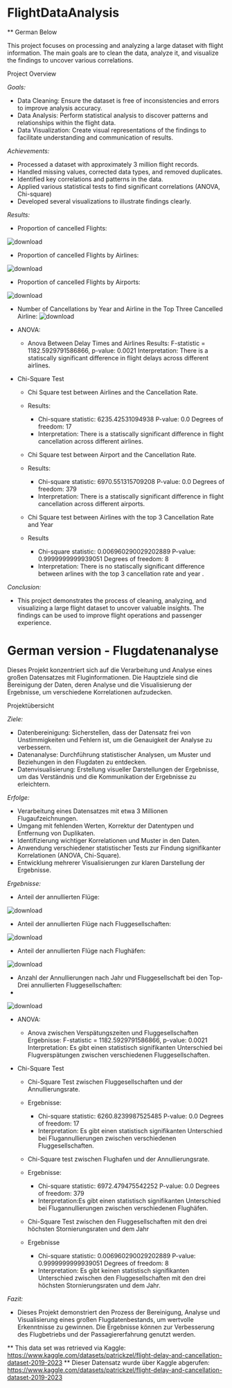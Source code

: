 # FlightDataAnalysis

** German Below 

This project focuses on processing and analyzing a large dataset with flight information. The main goals are to clean the data, analyze it, and visualize the findings to uncover various correlations.

Project Overview

_Goals:_

* Data Cleaning: Ensure the dataset is free of inconsistencies and errors to improve analysis accuracy.
* Data Analysis: Perform statistical analysis to discover patterns and relationships within the flight data.
* Data Visualization: Create visual representations of the findings to facilitate understanding and communication of results.

_Achievements:_

* Processed a dataset with approximately 3 million flight records.
* Handled missing values, corrected data types, and removed duplicates.
* Identified key correlations and patterns in the data.
* Applied various statistical tests to find significant correlations (ANOVA, Chi-square)
* Developed several visualizations to illustrate findings clearly.
  
_Results:_

* Proportion of cancelled Flights:

![download](https://github.com/duykizilkaya/FlightDataAnalysis/assets/169436713/3e37ff0a-dd2a-4d70-af94-78be89b398b0)

* Proportion of cancelled Flights by Airlines:

![download](https://github.com/duykizilkaya/FlightDataAnalysis/assets/169436713/91d8b9cc-f202-4a00-8464-f19aff4abb43)

* Proportion of cancelled Flights by Airports:

![download](https://github.com/duykizilkaya/FlightDataAnalysis/assets/169436713/1e7f03c6-7872-4a70-9fb1-4b57b762d6e5)

* Number of Cancellations by Year and Airline in the Top Three Cancelled Airline:
![download](https://github.com/duykizilkaya/FlightDataAnalysis/assets/169436713/36f95847-8e75-402d-8171-ed5791757fbb)

* ANOVA:
   * Anova Between Delay Times and Airlines
    Results:
    F-statistic = 1182.5929791586866, p-value: 0.0021
    Interpretation: There is a statiscally significant difference in flight delays across different airlines.

* Chi-Square Test
    * Chi Square test between Airlines and the Cancellation Rate.
    * Results:
      * Chi-square statistic: 6235.42531094938 P-value: 0.0 Degrees of freedom: 17
      * Interpretation: There is a statiscally significant difference in flight cancellation across different airlines.     
    
    * Chi Square test between Airport and the Cancellation Rate.
    * Results:
      * Chi-square statistic: 6970.551315709208 P-value: 0.0 Degrees of freedom: 379
      * Interpretation: There is a statiscally significant difference in flight cancellation across different airports.

    * Chi Square test between Airlines with the top 3 Cancellation Rate and Year
    * Results
      * Chi-square statistic: 0.006960290029202889 P-value: 0.9999999999939051 Degrees of freedom: 8
      * Interpretation: There is no statiscally significant difference between arlines with the top 3 cancellation rate and year .

_Conclusion:_

* This project demonstrates the process of cleaning, analyzing, and visualizing a large flight dataset to uncover valuable insights. The findings can be used to improve flight operations and passenger experience.


# German version - Flugdatenanalyse

Dieses Projekt konzentriert sich auf die Verarbeitung und Analyse eines großen Datensatzes mit Fluginformationen. Die Hauptziele sind die Bereinigung der Daten, deren Analyse und die Visualisierung der Ergebnisse, um verschiedene Korrelationen aufzudecken.

Projektübersicht

_Ziele:_
* Datenbereinigung: Sicherstellen, dass der Datensatz frei von Unstimmigkeiten und Fehlern ist, um die Genauigkeit der Analyse zu verbessern.
* Datenanalyse: Durchführung statistischer Analysen, um Muster und Beziehungen in den Flugdaten zu entdecken.
* Datenvisualisierung: Erstellung visueller Darstellungen der Ergebnisse, um das Verständnis und die Kommunikation der Ergebnisse zu erleichtern.

_Erfolge:_

* Verarbeitung eines Datensatzes mit etwa 3 Millionen Flugaufzeichnungen.
* Umgang mit fehlenden Werten, Korrektur der Datentypen und Entfernung von Duplikaten.
* Identifizierung wichtiger Korrelationen und Muster in den Daten.
* Anwendung verschiedener statistischer Tests zur Findung signifikanter Korrelationen (ANOVA, Chi-Square).
* Entwicklung mehrerer Visualisierungen zur klaren Darstellung der Ergebnisse.

_Ergebnisse:_

* Anteil der annullierten Flüge:

![download](https://github.com/duykizilkaya/FlightDataAnalysis/assets/169436713/3e37ff0a-dd2a-4d70-af94-78be89b398b0)

* Anteil der annullierten Flüge nach Fluggesellschaften:

![download](https://github.com/duykizilkaya/FlightDataAnalysis/assets/169436713/91d8b9cc-f202-4a00-8464-f19aff4abb43)

* Anteil der annullierten Flüge nach Flughäfen:

![download](https://github.com/duykizilkaya/FlightDataAnalysis/assets/169436713/1e7f03c6-7872-4a70-9fb1-4b57b762d6e5)

* Anzahl der Annullierungen nach Jahr und Fluggesellschaft bei den Top-Drei annullierten Fluggesellschaften:
* 
![download](https://github.com/duykizilkaya/FlightDataAnalysis/assets/169436713/36f95847-8e75-402d-8171-ed5791757fbb)

* ANOVA:
   * Anova zwischen Verspätungszeiten und Fluggesellschaften
    Ergebnisse:
    F-statistic = 1182.5929791586866, p-value: 0.0021
    Interpretation: Es gibt einen statistisch signifikanten Unterschied bei Flugverspätungen zwischen verschiedenen Fluggesellschaften.

* Chi-Square Test
    * Chi-Square Test zwischen Fluggesellschaften und der Annullierungsrate.
    * Ergebnisse:
      * Chi-square statistic: 6260.8239987525485 P-value: 0.0 Degrees of freedom: 17
      * Interpretation: Es gibt einen statistisch signifikanten Unterschied bei Flugannullierungen zwischen verschiedenen Fluggesellschaften.    
    
    * Chi-Square test zwischen Flughafen und der Annullierungsrate.
    * Ergebnisse:
      * Chi-square statistic: 6972.479475542252 P-value: 0.0 Degrees of freedom: 379
      * Interpretation:Es gibt einen statistisch signifikanten Unterschied bei Flugannullierungen zwischen verschiedenen Flughäfen.

    * Chi-Square Test zwischen den Fluggesellschaften mit den drei höchsten Stornierungsraten und dem Jahr
    * Ergebnisse
      * Chi-square statistic: 0.006960290029202889 P-value: 0.9999999999939051 Degrees of freedom: 8
      * Interpretation: Es gibt keinen statistisch signifikanten Unterschied zwischen den Fluggesellschaften mit den drei höchsten Stornierungsraten und dem Jahr.

_Fazit:_

* Dieses Projekt demonstriert den Prozess der Bereinigung, Analyse und Visualisierung eines großen Flugdatenbestands, um wertvolle Erkenntnisse zu gewinnen. Die Ergebnisse können zur Verbesserung des Flugbetriebs und der Passagiererfahrung genutzt werden.

** This data set was retrieved via Kaggle: https://www.kaggle.com/datasets/patrickzel/flight-delay-and-cancellation-dataset-2019-2023
** Dieser Datensatz wurde über Kaggle abgerufen: https://www.kaggle.com/datasets/patrickzel/flight-delay-and-cancellation-dataset-2019-2023

